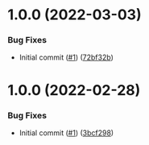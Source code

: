 # 1.0.0 (2022-03-03)


### Bug Fixes

* Initial commit ([#1](https://github.com/catalystsquad/action-release-update-chart/issues/1)) ([72bf32b](https://github.com/catalystsquad/action-release-update-chart/commit/72bf32b85e474efb298ff42eab4df27d043f7d0b))

# 1.0.0 (2022-02-28)


### Bug Fixes

* Initial commit ([#1](https://github.com/catalystsquad/action-composite-action-template/issues/1)) ([3bcf298](https://github.com/catalystsquad/action-composite-action-template/commit/3bcf298630471c46d9f9a1f3a24c2c15342e1855))
